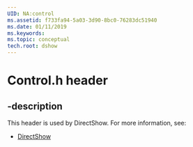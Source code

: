 ```yaml
---
UID: NA:control
ms.assetid: f733fa94-5a03-3d90-8bc0-76283dc51940
ms.date: 01/11/2019
ms.keywords: 
ms.topic: conceptual
tech.root: dshow
---
```


# Control.h header


## -description


This header is used by DirectShow. For more information, see:

- [DirectShow](../_dshow/index.md)

